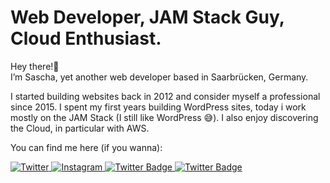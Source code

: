 # Web Developer, JAM Stack Guy, Cloud Enthusiast.

Hey there!👋  
I’m Sascha, yet another web developer based in Saarbrücken, Germany.

I started building websites back in 2012 and consider myself a
professional since 2015. I spent my first years building WordPress
sites, today i work mostly on the JAM Stack (I still like WordPress 😅).
I also enjoy discovering the Cloud, in particular with AWS.

You can find me here (if you wanna):

<div id="badges">
  <a href="https://twitter.com/smetzdev">
    <img src="https://img.shields.io/badge/Twitter-orange?style=for-the-badge&logo=twitter&logoColor=white" alt="Twitter"/>
  </a>
  <a href="https://www.instagram.com/smetzdev/">
    <img src="https://img.shields.io/badge/Instagram-orange?style=for-the-badge&logo=youtube&logoColor=white" alt="Instagram"/>
  </a>
  <a href="mailto:hello@smetz.dev">
    <img src="https://img.shields.io/badge/Mail-orange?style=for-the-badge&logo=gmail&logoColor=white" alt="Twitter Badge"/>
  </a>
  <a href="https://smetz.dev">
    <img src="https://img.shields.io/badge/Web-orange?style=for-the-badge&logo=google-chrome&logoColor=white" alt="Twitter Badge"/>
  </a>
</div>
